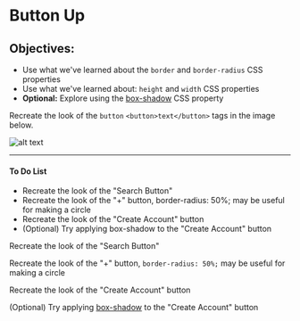 <h1>Button Up</h1>

<h2>Objectives:</h2>
<ul>
  <li>Use what we've learned about the <code>border</code> and <code>border-radius</code> CSS properties</li>
  <li>Use what we've learned about: <code>height</code> and <code>width</code> CSS properties</li>
  <li><strong>Optional:</strong> Explore using the <a href="https://developer.mozilla.org/en-US/docs/Web/CSS/box-shadow">box-shadow</a> CSS property</li>
</ul>
<p>Recreate the look of the <code>button</code> <code>&lt;button&gt;text&lt;/button&gt;</code> tags in the image below.</p>

![alt text](https://github.com/alirabah93/Coding-Dojo/blob/master/WEB-FUNDAMENTALS/css/Button-Up/wireframe.jpg?raw=true)

<hr>
<h4>To Do List</h4>
<ul>
  <li>Recreate the look of the "Search Button"</li>
  <li>Recreate the look of the "+" button, border-radius: 50%; may be useful for making a circle</li>
  <li>Recreate the look of the "Create Account" button</li>
  <li>(Optional) Try applying box-shadow to the "Create Account" button</li>
</ul>
<p>Recreate the look of the "Search Button"</p>
<p>Recreate the look of the "+" button, <code>border-radius: 50%;</code> may be useful for making a circle</p>
<p>Recreate the look of the "Create Account" button</p>
<p>(Optional) Try applying <a href="https://developer.mozilla.org/en-US/docs/Web/CSS/box-shadow">box-shadow</a> to the "Create Account" button</p>



